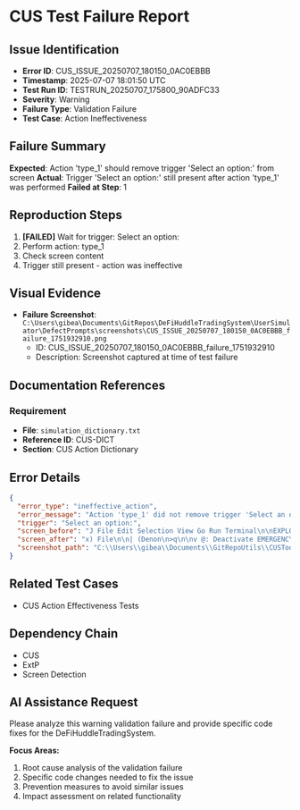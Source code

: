 # CUS Test Failure Report

## Issue Identification
- **Error ID**: CUS_ISSUE_20250707_180150_0AC0EBBB
- **Timestamp**: 2025-07-07 18:01:50 UTC
- **Test Run ID**: TESTRUN_20250707_175800_90ADFC33
- **Severity**: Warning
- **Failure Type**: Validation Failure
- **Test Case**: Action Ineffectiveness

## Failure Summary
**Expected**: Action 'type_1' should remove trigger 'Select an option:' from screen
**Actual**: Trigger 'Select an option:' still present after action 'type_1' was performed
**Failed at Step**: 1

## Reproduction Steps
1. **[FAILED]** Wait for trigger: Select an option:
2. Perform action: type_1
3. Check screen content
4. Trigger still present - action was ineffective

## Visual Evidence
- **Failure Screenshot**: `C:\Users\gibea\Documents\GitRepos\DeFiHuddleTradingSystem\UserSimulator\DefectPrompts\screenshots\CUS_ISSUE_20250707_180150_0AC0EBBB_failure_1751932910.png`
  - ID: CUS_ISSUE_20250707_180150_0AC0EBBB_failure_1751932910
  - Description: Screenshot captured at time of test failure

## Documentation References
### Requirement
- **File**: `simulation_dictionary.txt`
- **Reference ID**: CUS-DICT
- **Section**: CUS Action Dictionary

## Error Details
```json
{
  "error_type": "ineffective_action",
  "error_message": "Action 'type_1' did not remove trigger 'Select an option:' from screen",
  "trigger": "Select an option:",
  "screen_before": "J File Edit Selection View Go Run Terminal\n\nEXPLORER,\n\n> UserSimulator\n5 _ExtPStartupManual.bat\n\u00a7% _ExtPStartupVisible.bat u\n\n% Advanced _UseCase_Discovery Techniques.md\n\u00ae AdvancedTestExecutor.py u\n Alternative_Test_Anchoring_Concepts.md\n\n\u00ae AutomatedRemediationSystem.py u\n BrainstormDialog2.md\n\n\u00ae CU",
  "screen_after": "x) File\n\n| (Denon\n>q\n\nv @: Deactivate EMERGENCY STOP\n\u20184. Show EMERGENCY STOP status\nAS. Exit wizard\nSelect an option:\n2025-07-07 18:00:55,393 INFO User selected option:\n2025-07-07 18:00:55,394 INFO Raw user input:\n2025-07-07 18:00:55,394 ERROR Invalid inpu\nInvalid input. Please enter a number betwee",
  "screenshot_path": "C:\\Users\\gibea\\Documents\\GitRepoUtils\\CUSTool\\Logs\\Screenshots\\screenshot_1751932908.png"
}
```

## Related Test Cases
- CUS Action Effectiveness Tests

## Dependency Chain
- CUS
- ExtP
- Screen Detection

## AI Assistance Request

Please analyze this warning validation failure and provide specific code fixes for the DeFiHuddleTradingSystem.

**Focus Areas:**
1. Root cause analysis of the validation failure
2. Specific code changes needed to fix the issue
3. Prevention measures to avoid similar issues
4. Impact assessment on related functionality